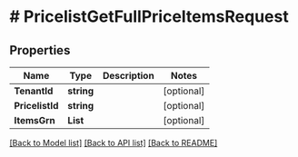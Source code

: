 # # PricelistGetFullPriceItemsRequest


## Properties 


Name | Type | Description | Notes
------------ | ------------- | ------------- | -------------
**TenantId**| **string** |   | [optional]
**PricelistId**| **string** |   | [optional]
**ItemsGrn**| **List<string>** |   | [optional]


[[Back to Model list]](../../README.md#models) [[Back to API list]](../../README.md#endpoints) [[Back to README]](../../README.md)

